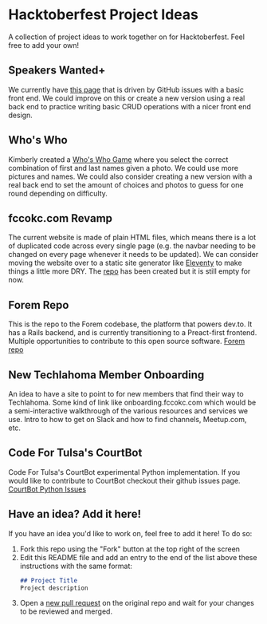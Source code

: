 # Hacktoberfest Project Ideas
A collection of project ideas to work together on for Hacktoberfest. Feel free to add your own!

## Speakers Wanted+
We currently have [this page](https://speakers-wanted.techlahoma.org/) that is driven by GitHub issues with a basic front end. We could improve on this or create a new version using a real back end to practice writing basic CRUD operations with a nicer front end design.

## Who's Who
Kimberly created a [Who's Who Game](https://github.com/FreeCodeCampOKC/hacktoberfest-project-ideas/blob/main/README.md) where you select the correct combination of first and last names given a photo. We could use more pictures and names. We could also consider creating a new version with a real back end to set the amount of choices and photos to guess for one round depending on difficulty.

## fccokc.com Revamp
The current website is made of plain HTML files, which means there is a lot of duplicated code across every single page (e.g. the navbar needing to be changed on every page whenever it needs to be updated). We can consider moving the website over to a static site generator like [Eleventy](https://11ty.dev) to make things a little more DRY. The [repo](https://github.com/FreeCodeCampOKC/fccokc_web_advanced) has been created but it is still empty for now.

## Forem Repo
This is the repo to the Forem codebase, the platform that powers dev.to. It has a Rails backend, and is currently transitioning to a Preact-first frontend. Multiple opportunities to contribute to this open source software. [Forem repo](https://github.com/forem/forem)

## New Techlahoma Member Onboarding
An idea to have a site to point to for new members that find their way to Techlahoma. Some kind of link like onboarding.fccokc.com which would be a semi-interactive walkthrough of the various resources and services we use. Intro to how to get on Slack and how to find channels, Meetup.com, etc.

## Code For Tulsa's CourtBot
Code For Tulsa's CourtBot experimental Python implementation. If you would like to contribute to CourtBot checkout their github issues page. [CourtBot Python Issues](https://github.com/codefortulsa/courtbot-python/issues)
## Have an idea? Add it here!
If you have an idea you'd like to work on, feel free to add it here! To do so:
1. Fork this repo using the "Fork" button at the top right of the screen
2. Edit this README file and add an entry to the end of the list above these instructions with the same format:
    ```md
    ## Project Title
    Project description
    ```
3. Open a [new pull request](https://github.com/FreeCodeCampOKC/hacktoberfest-project-ideas/compare) on the original repo and wait for your changes to be reviewed and merged.
